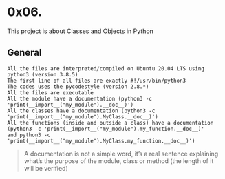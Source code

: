 # 0x06.

This project is about Classes and Objects in Python

## General

    All the files are interpreted/compiled on Ubuntu 20.04 LTS using python3 (version 3.8.5)
    The first line of all files are exactly #!/usr/bin/python3
    The codes uses the pycodestyle (version 2.8.*)
    All the files are executable
    All the module have a documentation (python3 -c 'print(__import__("my_module").__doc__)')
    All the classes have a documentation (python3 -c 'print(__import__("my_module").MyClass.__doc__)')
    All the functions (inside and outside a class) have a documentation
	(python3 -c 'print(__import__("my_module").my_function.__doc__)' 
	and python3 -c 'print(__import__("my_module").MyClass.my_function.__doc__)')
>    A documentation is not a simple word, it’s a real sentence explaining what’s the purpose of the module,
>	class or method (the length of it will be verified)

